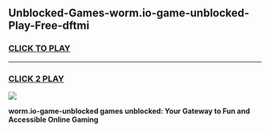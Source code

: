 
## Unblocked-Games-worm.io-game-unblocked-Play-Free-dftmi
<h3>
<a href="https://premium76.site?title=worm.io-game-unblocked&ref=10A">CLICK TO PLAY</a></h3>
<hr>

<h3>
<a href="https://premium76.site?title=worm.io-game-unblocked&ref=10A">CLICK 2 PLAY</a>
  
</h3>

<a href="https://premium76.site?title=worm.io-game-unblocked&ref=10A"><img src="https://clearcache.store/games.png"></a>


**worm.io-game-unblocked games unblocked: Your Gateway to Fun and Accessible Online Gaming**
